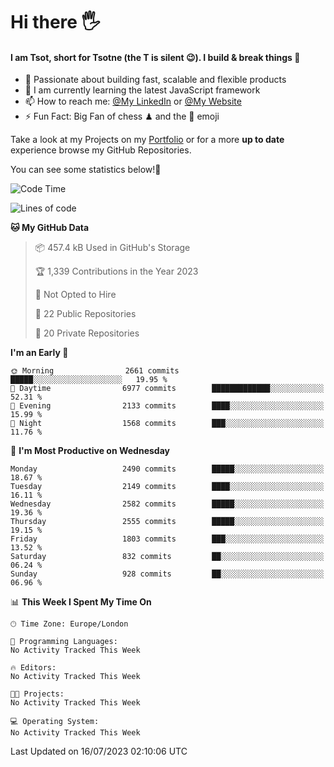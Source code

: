 # Hi there :raised_hand_with_fingers_splayed:
#### I am Tsot, short for Tsotne (the T is silent :wink:). I build & break things :space_invader:
- :telescope: Passionate about building fast, scalable and flexible products
- :seedling: I am currently learning the latest JavaScript framework 
- :mailbox: How to reach me: [@My LinkedIn](https://www.linkedin.com/in/tsotne-gvadzabia/) or [@My Website](https://tsotne.co.uk/contact)
- :zap: Fun Fact: Big Fan of chess ♟ and the 👾 emoji

Take a look at my Projects on my [Portfolio](https://tsotne.co.uk/) or for a more **up to date** experience browse my GitHub Repositories.

You can see some statistics below!:space_invader:
<!--START_SECTION:waka-->
![Code Time](http://img.shields.io/badge/Code%20Time-761%20hrs%202%20mins-blue)

![Lines of code](https://img.shields.io/badge/From%20Hello%20World%20I%27ve%20Written-6.6%20million%20lines%20of%20code-blue)

**🐱 My GitHub Data** 

> 📦 457.4 kB Used in GitHub's Storage 
 > 
> 🏆 1,339 Contributions in the Year 2023
 > 
> 🚫 Not Opted to Hire
 > 
> 📜 22 Public Repositories 
 > 
> 🔑 20 Private Repositories 
 > 
**I'm an Early 🐤** 

```text
🌞 Morning                2661 commits        █████░░░░░░░░░░░░░░░░░░░░   19.95 % 
🌆 Daytime                6977 commits        █████████████░░░░░░░░░░░░   52.31 % 
🌃 Evening                2133 commits        ████░░░░░░░░░░░░░░░░░░░░░   15.99 % 
🌙 Night                  1568 commits        ███░░░░░░░░░░░░░░░░░░░░░░   11.76 % 
```
📅 **I'm Most Productive on Wednesday** 

```text
Monday                   2490 commits        █████░░░░░░░░░░░░░░░░░░░░   18.67 % 
Tuesday                  2149 commits        ████░░░░░░░░░░░░░░░░░░░░░   16.11 % 
Wednesday                2582 commits        █████░░░░░░░░░░░░░░░░░░░░   19.36 % 
Thursday                 2555 commits        █████░░░░░░░░░░░░░░░░░░░░   19.15 % 
Friday                   1803 commits        ███░░░░░░░░░░░░░░░░░░░░░░   13.52 % 
Saturday                 832 commits         ██░░░░░░░░░░░░░░░░░░░░░░░   06.24 % 
Sunday                   928 commits         ██░░░░░░░░░░░░░░░░░░░░░░░   06.96 % 
```


📊 **This Week I Spent My Time On** 

```text
🕑︎ Time Zone: Europe/London

💬 Programming Languages: 
No Activity Tracked This Week

🔥 Editors: 
No Activity Tracked This Week

🐱‍💻 Projects: 
No Activity Tracked This Week

💻 Operating System: 
No Activity Tracked This Week
```


 Last Updated on 16/07/2023 02:10:06 UTC
<!--END_SECTION:waka-->
